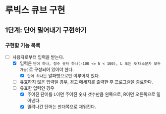 # 루빅스 큐브 구현

## 1단계: 단어 밀어내기 구현하기

### 구현할 기능 목록
- [ ] 사용자로부터 입력을 받는다.
  - [x] 입력은 `단어 하나, 정수 숫자 하나(-100 <= N < 100), L 또는 R(대소문자 모두 가능)`로 구성되어 있어야 한다.
    - [x] `단어 하나`는 알파벳으로만 이루어져 있다.
  - [ ] 유효하지 않은 입력일 경우, 경고 메세지를 출력한 후 프로그램을 종료한다.
  - [ ] 유효한 입력인 경우
    - [x] 주어진 단어를 L이면 주어진 숫자 갯수만큼 왼쪽으로, R이면 오른쪽으로 밀어낸다.
    - [x] 밀려나간 단어는 반대쪽으로 채워진다.